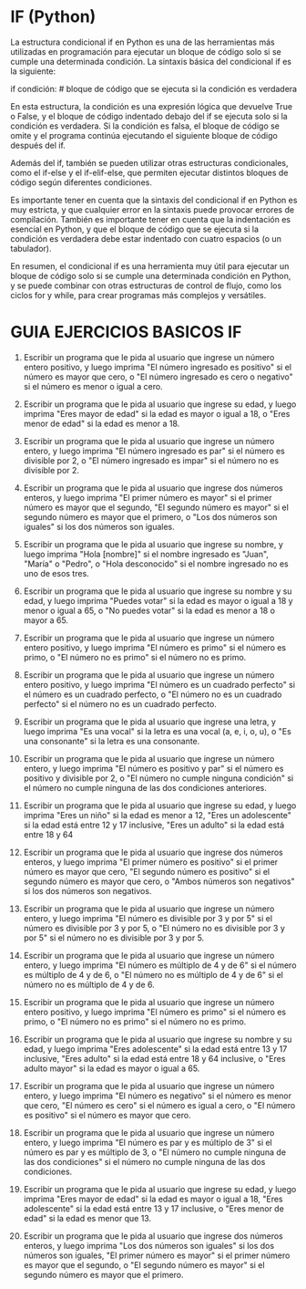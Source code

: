 ﻿# IF (Python)


La estructura condicional if en Python es una de las herramientas más utilizadas en programación para ejecutar un bloque de código solo si se cumple una determinada condición. La sintaxis básica del condicional if es la siguiente:


if condición:
    # bloque de código que se ejecuta si la condición es verdadera


En esta estructura, la condición es una expresión lógica que devuelve True o False, y el bloque de código indentado debajo del if se ejecuta solo si la condición es verdadera. Si la condición es falsa, el bloque de código se omite y el programa continúa ejecutando el siguiente bloque de código después del if.


Además del if, también se pueden utilizar otras estructuras condicionales, como el if-else y el if-elif-else, que permiten ejecutar distintos bloques de código según diferentes condiciones.


Es importante tener en cuenta que la sintaxis del condicional if en Python es muy estricta, y que cualquier error en la sintaxis puede provocar errores de compilación. También es importante tener en cuenta que la indentación es esencial en Python, y que el bloque de código que se ejecuta si la condición es verdadera debe estar indentado con cuatro espacios (o un tabulador).


En resumen, el condicional if es una herramienta muy útil para ejecutar un bloque de código solo si se cumple una determinada condición en Python, y se puede combinar con otras estructuras de control de flujo, como los ciclos for y while, para crear programas más complejos y versátiles.


# GUIA EJERCICIOS BASICOS IF


1. Escribir un programa que le pida al usuario que ingrese un número entero positivo, y luego imprima "El número ingresado es positivo" si el número es mayor que cero, o "El número ingresado es cero o negativo" si el número es menor o igual a cero.


2. Escribir un programa que le pida al usuario que ingrese su edad, y luego imprima "Eres mayor de edad" si la edad es mayor o igual a 18, o "Eres menor de edad" si la edad es menor a 18.


3. Escribir un programa que le pida al usuario que ingrese un número entero, y luego imprima "El número ingresado es par" si el número es divisible por 2, o "El número ingresado es impar" si el número no es divisible por 2.


4. Escribir un programa que le pida al usuario que ingrese dos números enteros, y luego imprima "El primer número es mayor" si el primer número es mayor que el segundo, "El segundo número es mayor" si el segundo número es mayor que el primero, o "Los dos números son iguales" si los dos números son iguales.


5. Escribir un programa que le pida al usuario que ingrese su nombre, y luego imprima "Hola [nombre]" si el nombre ingresado es "Juan", "María" o "Pedro", o "Hola desconocido" si el nombre ingresado no es uno de esos tres.


6. Escribir un programa que le pida al usuario que ingrese su nombre y su edad, y luego imprima "Puedes votar" si la edad es mayor o igual a 18 y menor o igual a 65, o "No puedes votar" si la edad es menor a 18 o mayor a 65.


7. Escribir un programa que le pida al usuario que ingrese un número entero positivo, y luego imprima "El número es primo" si el número es primo, o "El número no es primo" si el número no es primo.


8. Escribir un programa que le pida al usuario que ingrese un número entero positivo, y luego imprima "El número es un cuadrado perfecto" si el número es un cuadrado perfecto, o "El número no es un cuadrado perfecto" si el número no es un cuadrado perfecto.


9. Escribir un programa que le pida al usuario que ingrese una letra, y luego imprima "Es una vocal" si la letra es una vocal (a, e, i, o, u), o "Es una consonante" si la letra es una consonante.


10. Escribir un programa que le pida al usuario que ingrese un número entero, y luego imprima "El número es positivo y par" si el número es positivo y divisible por 2, o "El número no cumple ninguna condición" si el número no cumple ninguna de las dos condiciones anteriores.


11. Escribir un programa que le pida al usuario que ingrese su edad, y luego imprima "Eres un niño" si la edad es menor a 12, "Eres un adolescente" si la edad está entre 12 y 17 inclusive, "Eres un adulto" si la edad está entre 18 y 64


12. Escribir un programa que le pida al usuario que ingrese dos números enteros, y luego imprima "El primer número es positivo" si el primer número es mayor que cero, "El segundo número es positivo" si el segundo número es mayor que cero, o "Ambos números son negativos" si los dos números son negativos.


13. Escribir un programa que le pida al usuario que ingrese un número entero, y luego imprima "El número es divisible por 3 y por 5" si el número es divisible por 3 y por 5, o "El número no es divisible por 3 y por 5" si el número no es divisible por 3 y por 5.


14. Escribir un programa que le pida al usuario que ingrese un número entero, y luego imprima "El número es múltiplo de 4 y de 6" si el número es múltiplo de 4 y de 6, o "El número no es múltiplo de 4 y de 6" si el número no es múltiplo de 4 y de 6.


15. Escribir un programa que le pida al usuario que ingrese un número entero positivo, y luego imprima "El número es primo" si el número es primo, o "El número no es primo" si el número no es primo.


16. Escribir un programa que le pida al usuario que ingrese su nombre y su edad, y luego imprima "Eres adolescente" si la edad está entre 13 y 17 inclusive, "Eres adulto" si la edad está entre 18 y 64 inclusive, o "Eres adulto mayor" si la edad es mayor o igual a 65.


17. Escribir un programa que le pida al usuario que ingrese un número entero, y luego imprima "El número es negativo" si el número es menor que cero, "El número es cero" si el número es igual a cero, o "El número es positivo" si el número es mayor que cero.


18. Escribir un programa que le pida al usuario que ingrese un número entero, y luego imprima "El número es par y es múltiplo de 3" si el número es par y es múltiplo de 3, o "El número no cumple ninguna de las dos condiciones" si el número no cumple ninguna de las dos condiciones.


19. Escribir un programa que le pida al usuario que ingrese su edad, y luego imprima "Eres mayor de edad" si la edad es mayor o igual a 18, "Eres adolescente" si la edad está entre 13 y 17 inclusive, o "Eres menor de edad" si la edad es menor que 13.


20. Escribir un programa que le pida al usuario que ingrese dos números enteros, y luego imprima "Los dos números son iguales" si los dos números son iguales, "El primer número es mayor" si el primer número es mayor que el segundo, o "El segundo número es mayor" si el segundo número es mayor que el primero.